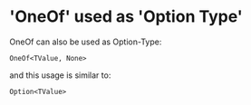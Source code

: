 # 'OneOf' used as 'Option Type'

OneOf can also be used as Option-Type:

    OneOf<TValue, None>

and this usage is similar to:
    
    Option<TValue>

